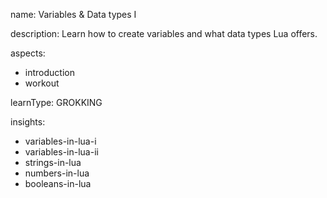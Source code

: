 name: Variables & Data types I

description: Learn how to create variables and what data types Lua offers.

aspects:
  - introduction
  - workout

learnType: GROKKING

insights:
  - variables-in-lua-i
  - variables-in-lua-ii
  - strings-in-lua
  - numbers-in-lua
  - booleans-in-lua